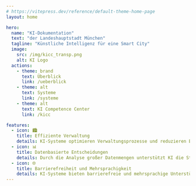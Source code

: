 ```yaml
---
# https://vitepress.dev/reference/default-theme-home-page
layout: home

hero:
  name: "KI-Dokumentation"
  text: "der Landeshauptstadt München"
  tagline: "Künstliche Intelligenz für eine Smart City"
  image:
    src: /img/kicc_transp.png
    alt: KI Logo
  actions:
    - theme: brand
      text: Überblick
      link: /ueberblick
    - theme: alt
      text: Systeme
      link: /systeme
    - theme: alt
      text: KI Competence Center
      link: /kicc

features:
  - icon: 🏙️
    title: Effiziente Verwaltung
    details: KI-Systeme optimieren Verwaltungsprozesse und reduzieren Bearbeitungszeiten, was zu einer schnelleren und effizienteren Dienstleistung für Bürger führt.
  - icon: 📊
    title: Datenbasierte Entscheidungen
    details: Durch die Analyse großer Datenmengen unterstützt KI die Stadtverwaltung bei fundierten Entscheidungen und verbessert die Planung und Ressourcennutzung.
  - icon: 🌐
    title: Barrierefreiheit und Mehrsprachigkeit
    details: KI-Systeme bieten barrierefreie und mehrsprachige Unterstützung, indem sie einfache Texte und Antworten in mehreren Sprachen bereitstellen. Dies ermöglicht eine inklusive Kommunikation und verbessert den Zugang zu städtischen Dienstleistungen für alle Bürger.
---
```

